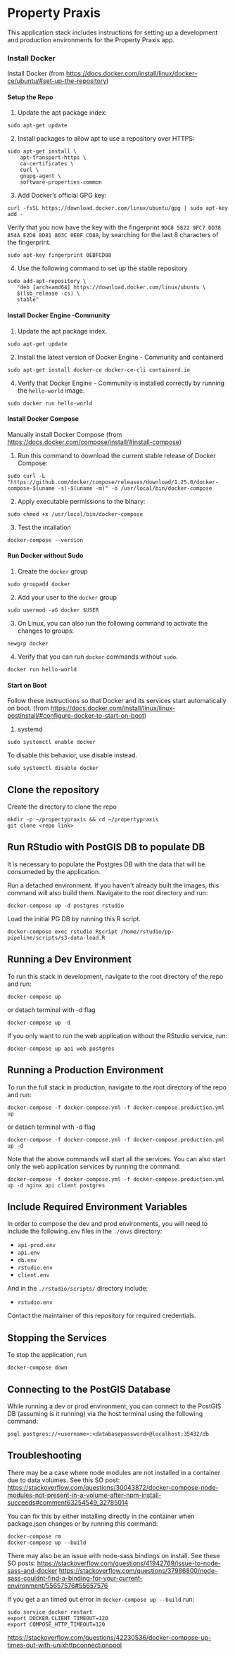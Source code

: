 # Property Praxis

This application stack includes instructions for setting up a development and production environments for the Property Praxis app.

### Install Docker

Install Docker (from https://docs.docker.com/install/linux/docker-ce/ubuntu/#set-up-the-repository)

#### Setup the Repo

1. Update the apt package index:

```
sudo apt-get update
```

2. Install packages to allow apt to use a repository over HTTPS:

```
sudo apt-get install \
    apt-transport-https \
    ca-certificates \
    curl \
    gnupg-agent \
    software-properties-common
```

3. Add Docker’s official GPG key:

```
curl -fsSL https://download.docker.com/linux/ubuntu/gpg | sudo apt-key add -
```

Verify that you now have the key with the fingerprint `9DC8 5822 9FC7 DD38 854A E2D8 8D81 803C 0EBF CD88`,
by searching for the last 8 characters of the fingerprint.

```
sudo apt-key fingerprint 0EBFCD88
```

4. Use the following command to set up the stable repository

```
sudo add-apt-repository \
   "deb [arch=amd64] https://download.docker.com/linux/ubuntu \
   $(lsb_release -cs) \
   stable"
```

#### Install Docker Engine -Community

1. Update the apt package index.

```
sudo apt-get update
```

2. Install the latest version of Docker Engine - Community and containerd

```
sudo apt-get install docker-ce docker-ce-cli containerd.io
```

4. Verify that Docker Engine - Community is installed correctly by running the `hello-world` image.

```
sudo docker run hello-world
```

#### Install Docker Compose

Manually install Docker Compose (from https://docs.docker.com/compose/install/#install-compose)

1. Run this command to download the current stable release of Docker Compose:

```
sudo curl -L "https://github.com/docker/compose/releases/download/1.25.0/docker-compose-$(uname -s)-$(uname -m)" -o /usr/local/bin/docker-compose
```

2. Apply executable permissions to the binary:

```
sudo chmod +x /usr/local/bin/docker-compose
```

3. Test the intallation

```
docker-compose --version
```

#### Run Docker without Sudo

1. Create the `docker` group

```
sudo groupadd docker
```

2. Add your user to the `docker` group

```
sudo usermod -aG docker $USER
```

3. On Linux, you can also run the following command to activate the changes to groups:

```
newgrp docker
```

4. Verify that you can run `docker` commands without `sudo`.

```
docker run hello-world
```

#### Start on Boot

Follow these instructions so that Docker and its services start automatically on boot.
(from https://docs.docker.com/install/linux/linux-postinstall/#configure-docker-to-start-on-boot)

1. systemd

```
sudo systemctl enable docker
```

To disable this behavior, use disable instead.

```
sudo systemctl disable docker
```

## Clone the repository

Create the directory to clone the repo

```
mkdir -p ~/propertypraxis && cd ~/propertypraxis
git clone <repo link>
```

## Run RStudio with PostGIS DB to populate DB

It is necessary to populate the Postgres DB with the data that will 
be consumeded by the application.

Run a detached environment.  If you haven't already built the images,
this command will also build them. Navigate to the root directory and run:

```
docker-compose up -d postgres rstudio
```

Load the initial PG DB by running this R script.

```
docker-compose exec rstudio Rscript /home/rstudio/pp-pipeline/scripts/s3-data-load.R
```

## Running a Dev Environment

To run this stack in development, navigate to the
root directory of the repo and run:

```
docker-compose up
```

or detach terminal with -d flag

```
docker-compose up -d
```

If you only want to run the web application without the RStudio service, run:

```
docker-compose up api web postgres
```

## Running a Production Environment

To run the full stack in production, navigate to the
root directory of the repo and run:

```
docker-compose -f docker-compose.yml -f docker-compose.production.yml up
```

or detach terminal with -d flag

```
docker-compose -f docker-compose.yml -f docker-compose.production.yml up -d
```

Note that the above commands will start all the services.  You can also start only the 
web application services by running the command:

```
docker-compose -f docker-compose.yml -f docker-compose.production.yml up -d nginx api client postgres
```

## Include Required Environment Variables

In order to compose the dev and prod environments, you will need to include the following`.env` files in
the `./envs` directory:

- `api-prod.env`
- `api.env`
- `db.env`
- `rstudio.env`
- `client.env`

And in the `./rstudio/scripts/` directory include:

- `rstudio.env`

Contact the maintainer of this repository for required credentials.

## Stopping the Services

To stop the application, run

```
docker-compose down
```

## Connecting to the PostGIS Database

While running a dev or prod environment, you can connect to the PostGIS DB 
(assuming is it running) via the host terminal using the following command:

```
psql postgres://<username>:<databasepassword>@localhost:35432/db
```

## Troubleshooting

There may be a case where node modules are not installed in a container due to data volumes.
See this SO post:
https://stackoverflow.com/questions/30043872/docker-compose-node-modules-not-present-in-a-volume-after-npm-install-succeeds#comment63254549_32785014

You can fix this by either installing directly in the container when package.json changes or
by running this command:

```
docker-compose rm
docker-compose up --build
```

There may also be an issue with node-sass bindings on install.
See these SO posts:
https://stackoverflow.com/questions/41942769/issue-to-node-sass-and-docker
https://stackoverflow.com/questions/37986800/node-sass-couldnt-find-a-binding-for-your-current-environment/55657576#55657576

If you get a an timed out error in `docker-compose up --build` run:

```
sudo service docker restart
export DOCKER_CLIENT_TIMEOUT=120
export COMPOSE_HTTP_TIMEOUT=120
```

https://stackoverflow.com/questions/42230536/docker-compose-up-times-out-with-unixhttpconnectionpool
